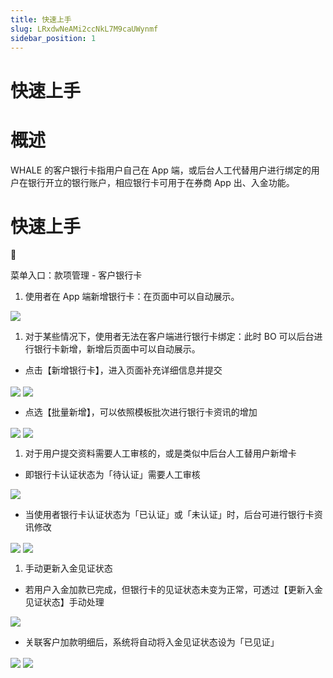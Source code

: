 ```yaml
---
title: 快速上手
slug: LRxdwNeAMi2ccNkL7M9caUWynmf
sidebar_position: 1
---
```



# 快速上手

# 概述

WHALE 的客户银行卡指用户自己在 App 端，或后台人工代替用户进行绑定的用户在银行开立的银行账户，相应银行卡可用于在券商 App 出、入金功能。

# 快速上手

<div class="callout callout-bg-6 callout-border-6">
<div class='callout-emoji'>📍</div>
<p>菜单入口：款项管理 - 客户银行卡</p>
</div>

1. 使用者在 App 端新增银行卡：在页面中可以自动展示。

<img src="/assets/ZWMib4cneov7Asxnlmdc3dSWn6y.png" src-width="3806" src-height="1792" align="center"/>

1. 对于某些情况下，使用者无法在客户端进行银行卡绑定：此时 BO 可以后台进行银行卡新增，新增后页面中可以自动展示。

- 点击【新增银行卡】，进入页面补充详细信息并提交

<img src="/assets/P4FObAUMYo9IJNxU3CUclOwfnLb.png" src-width="3820" src-height="626" align="center"/>

<img src="/assets/B8u8bkAHUolXMxx4tofcQcivnrb.png" src-width="3814" src-height="1854" align="center"/>

- 点选【批量新增】，可以依照模板批次进行银行卡资讯的增加

<img src="/assets/EjgJbgkPwo3lHSxFRFIcBXlVn6e.png" src-width="3832" src-height="760" align="center"/>

<img src="/assets/FEetbKy0yo6rnoxvmYHcrr8hnCf.png" src-width="3334" src-height="1766" align="center"/>

1. 对于用户提交资料需要人工审核的，或是类似中后台人工替用户新增卡

- 即银行卡认证状态为「待认证」需要人工审核

<img src="/assets/QUKtbIDCXo3A1VxWbhhcOTSXnBf.png" src-width="3322" src-height="924" align="center"/>

- 当使用者银行卡认证状态为「已认证」或「未认证」时，后台可进行银行卡资讯修改

<img src="/assets/MAD0b2XpNoYVVXx8Ykzc1cx8nGg.png" src-width="3316" src-height="1710" align="center"/>

<img src="/assets/I7bUbHTmno93aKxD8i6caXIvnqc.png" src-width="3302" src-height="1780" align="center"/>

1. 手动更新入金见证状态

- 若用户入金加款已完成，但银行卡的见证状态未变为正常，可透过【更新入金见证状态】手动处理

<img src="/assets/VnrGbSlcooegklx967ac5blkn6c.png" src-width="2862" src-height="800" align="center"/>

- 关联客户加款明细后，系统将自动将入金见证状态设为「已见证」

<img src="/assets/GgsBbPVBSo3B40xHjBIcCsMvnjP.png" src-width="2354" src-height="1224" align="center"/>

<img src="/assets/Elb2bXHO4o2zAJx5GTtcjpCQnVd.png" src-width="2360" src-height="676" align="center"/>

